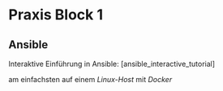 Praxis Block 1
==============


Ansible
-------

Interaktive Einführung in Ansible: [ansible_interactive_tutorial]

am einfachsten auf einem *Linux-Host* mit *Docker*
